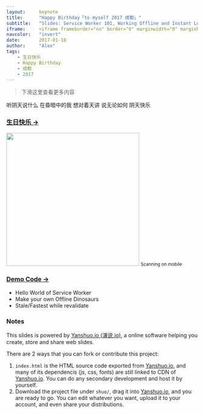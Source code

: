 ```yaml
---
layout:     keynote
title:      "Happy Birthday「to myself 2017 成都」"
subtitle:   "Slides: Service Worker 101, Working Offline and Instant Loading (GDG DevFest 2016 Beijing)"
iframe:     <iframe frameborder="no" border="0" marginwidth="0" marginheight="0" width=330 height=86 src="//music.163.com/outchain/player?type=2&id=28563317&auto=0&height=66"></iframe>
navcolor:   "invert"
date:       2017-01-18
author:     "Alex"
tags:
    - 生日快乐
    - Happy Birthday
    - 成都
    - 2017
---
```



> 下滑这里查看更多内容


听阴天说什么
在昏暗中的我
想对着天讲 说无论如何
阴天快乐

### [生日快乐 → ](https://huangxuan.me/sw-101-gdgdf/)

<div class="visible-md visible-lg">
    <img src="//huangxuan.me/sw-101-gdgdf/attach/qrcode.png" width="350" />
    <small class="img-hint">Scanning on mobile</small>
</div>



### [Demo Code → ](https://github.com/Huxpro/sw-101-gdgdf)

- Hello World of Service Worker
- Make your own Offline Dinosaurs
- Stale/Fastest while revalidate



### Notes  

This slides is powered by [Yanshuo.io (演说.io)](http://yanshuo.io), a online software helping you create, store and share web slides. 

There are 2 ways that you can fork or contribute this project:

1. `index.html` is the HTML source code exported from [Yanshuo.io](http://yanshuo.io), and many of its dependencis (js, css, fonts) are still linked to CDN of [Yanshuo.io](http://yanshuo.io). You can do any secondary development and host it by yourself.
2. Download the project file under `shuo/`, drag it into [Yanshuo.io](http://yanshuo.io), and you are ready to go. You can edit whatever you want, upload it to your account, and even share your distributions.


